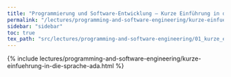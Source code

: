 ```yaml
---
title: "Programmierung und Software-Entwicklung – Kurze Einführung in die Sprache Ada"
permalink: "/lectures/programming-and-software-engineering/kurze-einfuehrung-in-die-sprache-ada.html"
sidebar: "sidebar"
toc: true
tex_path: "src/lectures/programming-and-software-engineering/01_kurze_einfuehrung_in_die_sprache_ada.tex"
---
```


{% include lectures/programming-and-software-engineering/kurze-einfuehrung-in-die-sprache-ada.html %}